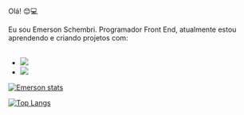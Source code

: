 Olá! :blush::computer:

Eu sou Emerson Schembri. Programador Front End, atualmente estou aprendendo e criando projetos com:
<br>
<br>
 - <img src= "https://img.shields.io/badge/HTML5-E34F26?style=for-the-badge&logo=html5&logoColor=white"/>
 - <img src= "https://img.shields.io/badge/CSS3-1572B6?style=for-the-badge&logo=css3&logoColor=white"/>


 [![Emerson stats](https://github-readme-stats.vercel.app/api?username=emerson2204)](https://github.com/anuraghazra/github-readme-stats)

 [![Top Langs](https://github-readme-stats.vercel.app/api/top-langs/?username=emerson2204)](https://github.com/anuraghazra/github-readme-stats)
